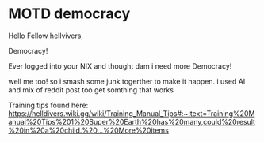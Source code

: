 # MOTD democracy

Hello Fellow hellvivers, 

Democracy! 

Ever logged into your NIX and thought dam i need more Democracy!

well me too!  so i smash some junk togerther to make it happen. i used AI and mix of reddit post too get somthing that works  


Training tips found here:
https://helldivers.wiki.gg/wiki/Training_Manual_Tips#:~:text=Training%20Manual%20Tips%201%20Super%20Earth%20has%20many,could%20result%20in%20a%20child.%20...%20More%20items

